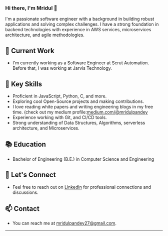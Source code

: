 ### Hi there, I'm Mridul 👋

I'm a passionate software engineer with a background in building robust applications and solving complex challenges. I have a strong foundation in backend technologies with experience in AWS services, microservices architecture, and agile methodologies.

## 🔭 Current Work
- I'm currently working as a Software Engineer at Scrut Automation. Before that, I was working at Jarvis Technology.

## 🌱 Key Skills
- Proficient in JavaScript, Python, C, and more.
- Exploring cool Open-Source projects and making contributions.
- I love reading white papers and writing engineering blogs in my free time. (check out my medium profile:[medium.com/@mridulpandey](https://medium.com/@mridulpandey)
- Experience working with Git, and CI/CD tools.
- Strong understanding of Data Structures, Algorithms, serverless architecture, and Microservices.

## 📚 Education
- Bachelor of Engineering (B.E.) in Computer Science and Engineering 

## 💬 Let's Connect
- Feel free to reach out on [LinkedIn](https://www.linkedin.com/in/mridul-pandey-14b384169/) for professional connections and discussions.

## 📫 Contact
- You can reach me at [mridulpandey27@gmail.com](mailto:mridulpandey27@gmail.com).

---


[website]: https://www.linkedin.com/in/mridul-pandey-14b384169/
[linkedin]: https://www.linkedin.com/in/mridul-pandey-14b384169/
[github]: https://github.com/mridullpandey
